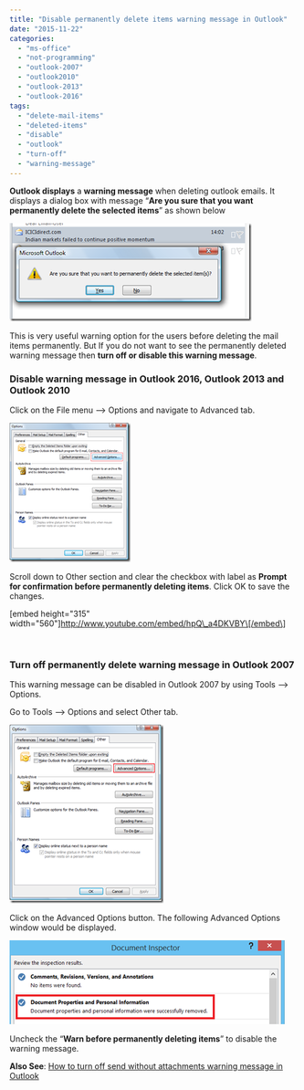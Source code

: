```yaml
---
title: "Disable permanently delete items warning message in Outlook"
date: "2015-11-22"
categories: 
  - "ms-office"
  - "not-programming"
  - "outlook-2007"
  - "outlook2010"
  - "outlook-2013"
  - "outlook-2016"
tags: 
  - "delete-mail-items"
  - "deleted-items"
  - "disable"
  - "outlook"
  - "turn-off"
  - "warning-message"
---
```


**Outlook displays** a **warning message** when deleting outlook emails. It displays a dialog box with message “**Are you sure that you want permanently delete the selected items**” as shown below

[![Are you sure that you want to permanently delee the selected items in Outlook](images/3_image_thumb.png "Are you sure that you want to permanently delee the selected items in Outlook")](http://blogmines.com/blog/wp-content/uploads/2010/05/image.png)

This is very useful warning option for the users before deleting the mail items permanently. But If you do not want to see the permanently deleted warning message then **turn off or disable this warning message**.

### Disable warning message in Outlook 2016, Outlook 2013 and Outlook 2010

Click on the File menu –> Options and navigate to Advanced tab.

[![Prompt for confirmation before permanently deleting items in Outlook 2013 and Outlook 2010](images/1_image_thumb1.png "Prompt for confirmation before permanently deleting items in Outlook 2013 and Outlook 2010")](http://blogmines.com/blog/wp-content/uploads/2010/05/image1.png)

Scroll down to Other section and clear the checkbox with label as **Prompt for confirmation before permanently deleting items**. Click OK to save the changes.

\[embed height="315" width="560"\]http://www.youtube.com/embed/hpQ\_a4DKVBY\[/embed\]

 

### **Turn off permanently delete warning message in Outlook 2007**

This warning message can be disabled in Outlook 2007 by using Tools –> Options.

Go to Tools –> Options and select Other tab.

[![Outlook 2007 Advanced Optons](images/1_image_thumb7.png "Outlook 2007 Advanced Optons")](http://blogmines.com/blog/wp-content/uploads/2010/01/image7.png)

Click on the Advanced Options button. The following Advanced Options window would be displayed.

[![Outlook 2007 Warn before permanenly deleting items](images/1_image_thumb8.png "Outlook 2007 Warn before permanenly deleting items")](http://blogmines.com/blog/wp-content/uploads/2010/01/image8.png)

Uncheck the “**Warn before permanently deleting items**” to disable the warning message.

**Also See**: [How to turn off send without attachments warning message in Outlook](http://blogmines.com/blog/how-to-turn-off-send-without-attachments-warning-message-in-outlook/)
